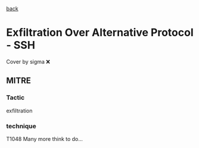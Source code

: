 [back](../index.md)
# Exfiltration Over Alternative Protocol - SSH
Cover by sigma :x: 
## MITRE
### Tactic
exfiltration
### technique
T1048
Many more think to do...